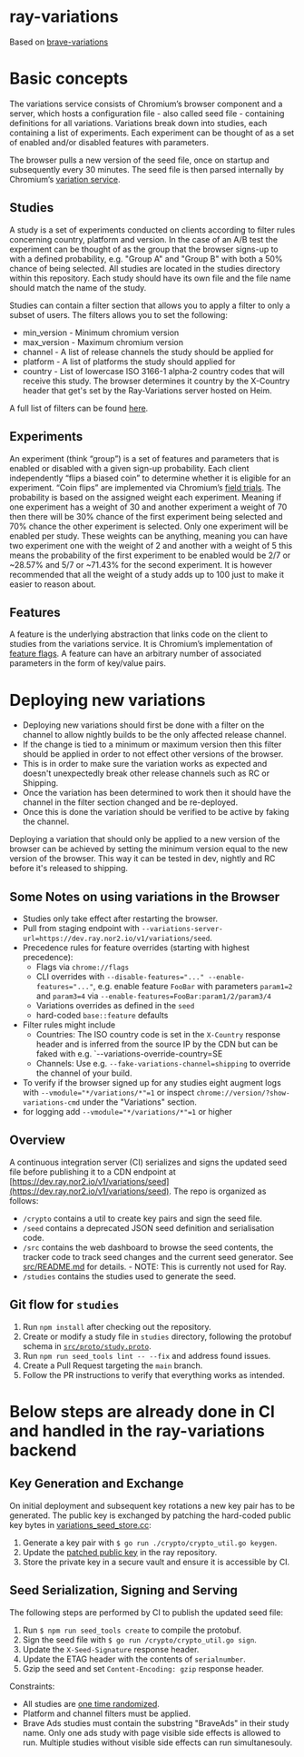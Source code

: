 # ray-variations
Based on [brave-variations](https://github.com/brave/brave-variations)

# Basic concepts

The variations service consists of Chromium’s browser component and a server, which hosts a configuration file - also called seed file - containing definitions for all variations. Variations break down into studies, each containing a list of experiments. Each experiment can be thought of as a set of enabled and/or disabled features with parameters.

The browser pulls a new version of the seed file, once on startup and subsequently every 30 minutes. The seed file is then parsed internally by Chromium’s [variation service](https://source.chromium.org/chromium/chromium/src/+/master:components/variations/service/variations_service.h).

## Studies

A study is a set of experiments conducted on clients according to filter rules concerning country, platform and version. In the case of an A/B test the experiment can be thought of as the group that the browser signs-up to with a defined probability, e.g. "Group A" and "Group B" with both a 50% chance of being selected. All studies are located in the studies directory within this repository. Each study should have its own file and the file name should match the name of the study. 

Studies can contain a filter section that allows you to apply a filter to only a subset of users.
The filters allows you to set the following:
- min_version - Minimum chromium version
- max_version - Maximum chromium version
- channel - A list of release channels the study should be applied for
- platform - A list of platforms the study should applied for
- country - List of lowercase ISO 3166-1 alpha-2 country codes that will receive this study. The browser determines it country by the X-Country header that get's set by the Ray-Variations server hosted on Heim.

A full list of filters can be found [here](https://github.com/raybrowser/ray-variations/blob/380b933de05811efe3d22a8d88c364be479ec0a7/src/proto/study.proto#L298).

## Experiments

An experiment (think “group”) is a set of features and parameters that is enabled or disabled with a given sign-up probability. Each client independently “flips a biased coin” to determine whether it is eligible for an experiment. “Coin flips” are implemented via Chromium’s [field trials](https://source.chromium.org/chromium/chromium/src/+/master:base/metrics/field_trial.h). The probability is based on the assigned weight each experiment. Meaning if one experiment has a weight of 30 and another experiment a weight of 70 then there will be 30% chance of the first experiment being selected and 70% chance the other experiment is selected. Only one experiment will be enabled per study. These weights can be anything, meaning you can have two experiment one with the weight of 2 and another with a weight of 5 this means the probability of the first experiment to be enabled would be 2/7 or ~28.57% and 5/7 or ~71.43% for the second experiment. It is however recommended that all the weight of a study adds up to 100 just to make it easier to reason about.

## Features

A feature is the underlying abstraction that links code on the client to studies from the variations service. It is Chromium’s implementation of [feature flags](https://en.wikipedia.org/wiki/Feature_toggle). A feature can have an arbitrary number of associated parameters in the form of key/value pairs.

# Deploying new variations

- Deploying new variations should first be done with a filter on the channel to allow nightly builds to be the only affected release channel. 
- If the change is tied to a minimum or maximum version then this filter should be applied in order to not effect other versions of the browser. 
- This is in order to make sure the variation works as expected and doesn't unexpectedly break other release channels such as RC or Shipping. 
- Once the variation has been determined to work then it should have the channel in the filter section changed and be re-deployed. 
- Once this is done the variation should be verified to be active by faking the channel.

Deploying a variation that should only be applied to a new version of the browser can be achieved by setting the minimum version equal to the new version of the browser. This way it can be tested in dev, nightly and RC before it's released to shipping.

## Some Notes on using variations in the Browser

- Studies only take effect after restarting the browser.
- Pull from staging endpoint with `--variations-server-url=https://dev.ray.nor2.io/v1/variations/seed`.
- Precedence rules for feature overrides (starting with highest precedence):
    - Flags via `chrome://flags`
    - CLI overrides with `--disable-features="..." --enable-features="..."`, e.g. enable feature `FooBar` with parameters `param1=2` and `param3=4` via `--enable-features=FooBar:param1/2/param3/4`
    - Variations overrides as defined in the `seed`
    - hard-coded `base::feature` defaults
- Filter rules might include
    - Countries: The ISO country code is set in the `X-Country` response header and is inferred from the source IP by the CDN but can be faked with e.g. `--variations-override-country=SE
    - Channels: Use e.g. `--fake-variations-channel=shipping` to override the channel of your build.
- To verify if the browser signed up for any studies eight augment logs with `--vmodule="*/variations/*"=1` or inspect `chrome://version/?show-variations-cmd` under the "Variations" section.
- for logging add `--vmodule="*/variations/*"=1` or higher

## Overview

A continuous integration server (CI) serializes and signs the updated seed file before publishing it to a CDN endpoint at [https://dev.ray.nor2.io/v1/variations/seed](https://dev.ray.nor2.io/v1/variations/seed). The repo is organized as follows:

- `/crypto` contains a util to create key pairs and sign the seed file.
- `/seed` contains a deprecated JSON seed definition and serialisation code.
- `/src` contains the web dashboard to browse the seed contents, the tracker code to track seed changes and the current seed generator. See [src/README.md](https://github.com/brave/brave-variations/blob/main/src/README.md) for details. - NOTE: This is currently not used for Ray.
- `/studies` contains the studies used to generate the seed.

## Git flow for `studies`

1. Run `npm install` after checking out the repository.
2. Create or modify a study file in `studies` directory, following the protobuf schema in [`src/proto/study.proto`](https://github.com/raybrowser/ray-variations/blob/main/src/proto/study.proto).
3. Run `npm run seed_tools lint -- --fix` and address found issues.
4. Create a Pull Request targeting the `main` branch.
5. Follow the PR instructions to verify that everything works as intended.

# Below steps are already done in CI and handled in the ray-variations backend
## Key Generation and Exchange

On initial deployment and subsequent key rotations a new key pair has to be generated. The public key is exchanged by patching the hard-coded public key bytes in [variations_seed_store.cc](https://source.chromium.org/chromium/chromium/src/+/main:components/variations/variations_seed_store.cc;l=54;drc=5e751800f8e981ee6a18db8a8fa00883a851ecf7):

1. Generate a key pair with `$ go run ./crypto/crypto_util.go keygen`.
2. Update the [patched public key](https://github.com/raybrowser/chromium-ray-poc/blob/2aa87f3efb6aab9bcd02e7e7a68391ff393ad843/components/variations/variations_seed_store.cc#L54) in the ray repository.
3. Store the private key in a secure vault and ensure it is accessible by CI.

## Seed Serialization, Signing and Serving

The following steps are performed by CI to publish the updated seed file:

1. Run `$ npm run seed_tools create` to compile the protobuf.
2. Sign the seed file with `$ go run /crypto/crypto_util.go sign`.
3. Update the `X-Seed-Signature` response header.
4. Update the ETAG header with the contents of `serialnumber`.
5. Gzip the seed and set `Content-Encoding: gzip` response header.

Constraints:

- All studies are [one time randomized](https://source.chromium.org/chromium/chromium/src/+/main:base/metrics/field_trial.h;l=43;drc=60a72b0afdb415164c8f72cb0cada4317e4464a1).
- Platform and channel filters must be applied.
- Brave Ads studies must contain the substring "BraveAds" in their study name. Only one ads study with page visible side effects is allowed to run. Multiple studies without visible side effects can run simultanesouly.
